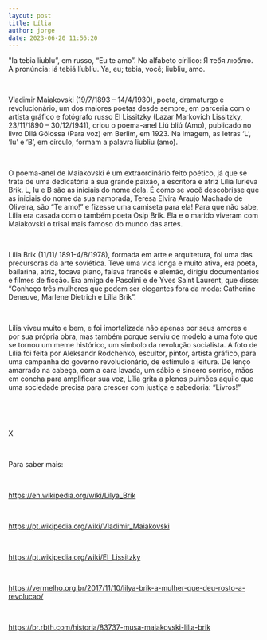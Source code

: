 ```yaml
---
layout: post
title: Lília
author: jorge
date: 2023-06-20 11:56:20
---
```



"Ia tebia liublu”, em russo, “Eu te amo”. No alfabeto círilico: Я тебя люблю. A pronúncia: iá tebiá líublíu. Ya, eu; tebia, você; liubliu, amo.

 

Vladimir Maiakovski (19/7/1893 – 14/4/1930), poeta, dramaturgo e revolucionário, um dos maiores poetas desde sempre, em parceria com o artista gráfico e fotógrafo russo El Lissitzky (Lazar Markovich Lissitzky, 23/11/1890 – 30/12/1941), criou o poema-anel Liú bliú (Amo), publicado no livro Dilá Gólossa (Para voz) em Berlim, em 1923. Na imagem, as letras ‘L’, ‘Iu’ e ‘B’, em círculo, formam a palavra liubliu (amo).

 

O poema-anel de Maiakovski é um extraordinário feito poético, já que se trata de uma dedicatória a sua grande paixão, a escritora e atriz Lília Iurieva Brik. L, Iu e B são as iniciais do nome dela. É como se você descobrisse que as iniciais do nome da sua namorada, Teresa Elvira Araujo Machado de Oliveira, são “Te amo!” e fizesse uma camiseta para ela! Para que não sabe, Lília era casada com o também poeta Osip Brik. Ela e o marido viveram com Maiakovski o trisal mais famoso do mundo das artes.

 

Lília Brik (11/11/ 1891-4/8/1978), formada em arte e arquitetura, foi uma das precursoras da arte soviética. Teve uma vida longa e muito ativa, era poeta, bailarina, atriz, tocava piano, falava francês e alemão, dirigiu documentários e filmes de ficção. Era amiga de Pasolini e de Yves Saint Laurent, que disse: “Conheço três mulheres que podem ser elegantes fora da moda: Catherine Deneuve, Marlene Dietrich e Lília Brik”.

 

Lília viveu muito e bem, e foi imortalizada não apenas por seus amores e por sua própria obra, mas também porque serviu de modelo a uma foto que se tornou um meme histórico, um símbolo da revolução socialista. A foto de Lília foi feita por Aleksandr Rodchenko, escultor, pintor, artista gráfico, para uma campanha do governo revolucionário, de estímulo a leitura. De lenço amarrado na cabeça, com a cara lavada, um sábio e sincero sorriso, mãos em concha para amplificar sua voz, Lília grita a plenos pulmões aquilo que uma sociedade precisa para crescer com justiça e sabedoria: “Livros!”

 

 

X

 

Para saber mais:

 

https://en.wikipedia.org/wiki/Lilya_Brik

 

https://pt.wikipedia.org/wiki/Vladimir_Maiakovski

 

<https://pt.wikipedia.org/wiki/El_Lissitzky>

 

<https://vermelho.org.br/2017/11/10/lilya-brik-a-mulher-que-deu-rosto-a-revolucao/>

 

<https://br.rbth.com/historia/83737-musa-maiakovski-lilia-brik>

<!--EndFragment-->
